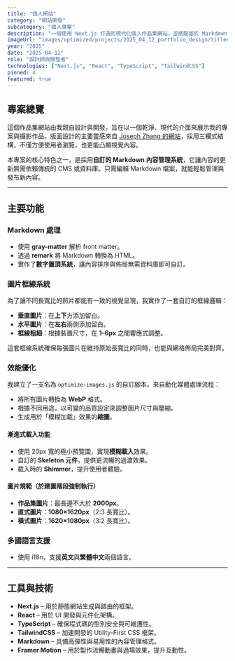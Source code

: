 ```yaml
---
title: "個人網站"
category: "網站開發"
subcategory: "個人專案"
description: "一個使用 Next.js 打造的現代化個人作品集網站，並搭配基於 Markdown 的內容管理系統，讓內容更新更方邊。"
imageUrl: "images/optimized/projects/2025_04_12_portfolio_design/titlecard.webp"
year: "2025"
date: "2025-04-12"
role: "設計師與開發者"
technologies: ["Next.js", "React", "TypeScript", "TailwindCSS"]
pinned: 4
featured: true
---
```


## 專案總覽

這個作品集網站由我親自設計與開發，旨在以一個乾淨、現代的介面來展示我的專案與攝影作品。版面設計的主要靈感來自 [Joseph Zhang 的網站](https://joseph.cv/)，採用三欄式結構，不僅方便使用者瀏覽，也更能凸顯視覺內容。

本專案的核心特色之一，是採用**自訂的 Markdown 內容管理系統**，它讓內容的更新無需依賴傳統的 CMS 或資料庫。只需編輯 Markdown 檔案，就能輕鬆管理與發布新內容。

---

## 主要功能

### Markdown 處理

- 使用 **gray-matter** 解析 front matter。
- 透過 **remark** 將 Markdown 轉換為 HTML。
- 實作了**數字置頂系統**，讓內容排序與佈局無需資料庫即可自訂。

### 圖片框線系統

為了讓不同長寬比的照片都能有一致的視覺呈現，我實作了一套自訂的框線邏輯：

- **垂直圖片**：在**上下**方添加留白。
- **水平圖片**：在**左右**兩側添加留白。
- **框線粗細**：根據裝置尺寸，在 **1–6px** 之間響應式調整。

這套框線系統確保每張圖片在維持原始長寬比的同時，也能與網格佈局完美對齊。

### 效能優化

我建立了一支名為 `optimize-images.js` 的自訂腳本，來自動化媒體處理流程：

- 將所有圖片轉換為 **WebP** 格式。
- 根據不同用途，以可變的品質設定來調整圖片尺寸與壓縮。
- 生成用於「模糊加載」效果的**縮圖**。

#### 漸進式載入功能

- 使用 20px 寬的極小預覽圖，實現**模糊載入**效果。
- 自訂的 **Skeleton 元件**，提供更流暢的過渡效果。
- 載入時的 **Shimmer**，提升使用者體驗。

#### 圖片規範（於建置階段強制執行）

- **作品集圖片**：最長邊不大於 **2000px**。
- **直式圖片**：**1080×1620px**（2:3 長寬比）。
- **橫式圖片**：**1620×1080px**（3:2 長寬比）。

### 多國語言支援
- 使用 i18n，支援**英文**與**繁體中文**兩個語言。
---

## 工具與技術

- **Next.js** – 用於靜態網站生成與路由的框架。
- **React** – 用於 UI 開發與元件化架構。
- **TypeScript** – 確保程式碼的型別安全與可維護性。
- **TailwindCSS** – 加速開發的 Utility-First CSS 框架。
- **Markdown** – 具備高彈性與易用性的內容管理格式。
- **Framer Motion** – 用於製作流暢動畫與過場效果，提升互動性。